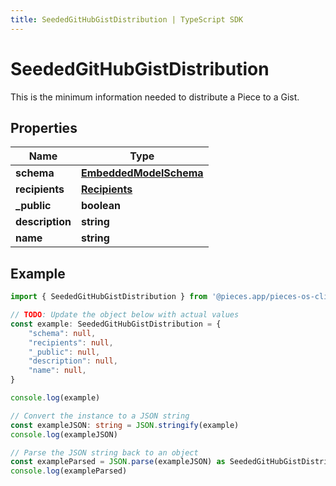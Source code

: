 ```yaml
---
title: SeededGitHubGistDistribution | TypeScript SDK
---
```



# SeededGitHubGistDistribution

This is the minimum information needed to distribute a Piece to a Gist.

## Properties

Name | Type
------------ | -------------
**schema** | [**EmbeddedModelSchema**](EmbeddedModelSchema)
**recipients** | [**Recipients**](Recipients)
**_public** | **boolean**
**description** | **string**
**name** | **string**

## Example

```typescript
import { SeededGitHubGistDistribution } from '@pieces.app/pieces-os-client'

// TODO: Update the object below with actual values
const example: SeededGitHubGistDistribution = {
    "schema": null,
    "recipients": null,
    "_public": null,
    "description": null,
    "name": null,
}

console.log(example)

// Convert the instance to a JSON string
const exampleJSON: string = JSON.stringify(example)
console.log(exampleJSON)

// Parse the JSON string back to an object
const exampleParsed = JSON.parse(exampleJSON) as SeededGitHubGistDistribution
console.log(exampleParsed)
```


